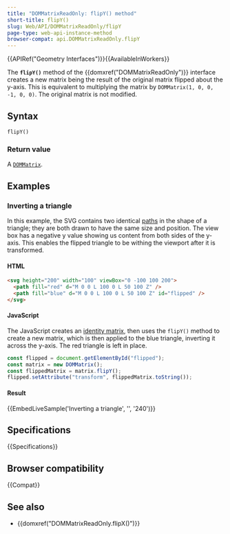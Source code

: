 ```yaml
---
title: "DOMMatrixReadOnly: flipY() method"
short-title: flipY()
slug: Web/API/DOMMatrixReadOnly/flipY
page-type: web-api-instance-method
browser-compat: api.DOMMatrixReadOnly.flipY
---
```


{{APIRef("Geometry Interfaces")}}{{AvailableInWorkers}}

The **`flipY()`** method of the {{domxref("DOMMatrixReadOnly")}} interface creates a new matrix being the result of the original matrix flipped about the y-axis. This is equivalent to multiplying the matrix by `DOMMatrix(1, 0, 0, -1, 0, 0)`. The original matrix is not modified.

## Syntax

```js-nolint
flipY()
```

### Return value

A [`DOMMatrix`](/en-US/docs/Web/API/DOMMatrix).

## Examples

### Inverting a triangle

In this example, the SVG contains two identical [paths](/en-US/docs/Web/SVG/Reference/Attribute/d) in the shape of a triangle; they are both drawn to have the same size and position. The view box has a negative y value showing us content from both sides of the y-axis. This enables the flipped triangle to be withing the viewport after it is transformed.

#### HTML

```html
<svg height="200" width="100" viewBox="0 -100 100 200">
  <path fill="red" d="M 0 0 L 100 0 L 50 100 Z" />
  <path fill="blue" d="M 0 0 L 100 0 L 50 100 Z" id="flipped" />
</svg>
```

#### JavaScript

The JavaScript creates an [identity matrix](/en-US/docs/Web/API/DOMMatrixReadOnly/isIdentity), then uses the `flipY()` method to create a new matrix, which is then applied to the blue triangle, inverting it across the y-axis. The red triangle is left in place.

```js
const flipped = document.getElementById("flipped");
const matrix = new DOMMatrix();
const flippedMatrix = matrix.flipY();
flipped.setAttribute("transform", flippedMatrix.toString());
```

#### Result

{{EmbedLiveSample('Inverting a triangle', '', '240')}}

## Specifications

{{Specifications}}

## Browser compatibility

{{Compat}}

## See also

- {{domxref("DOMMatrixReadOnly.flipX()")}}
